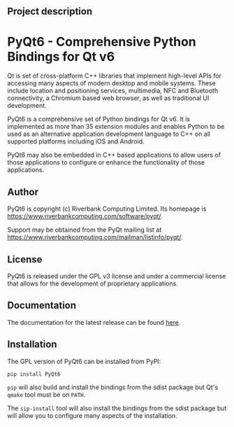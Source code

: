 <div id="description" data-project-tabs-target="content" class="vertical-tabs__content" role="tabpanel" aria-labelledby="description-tab mobile-description-tab" tabindex="-1" style="display: block;" bis_skin_checked="1">
          <h2 class="page-title">Project description</h2>
          <div class="project-description" bis_skin_checked="1">
            <h1>PyQt6 - Comprehensive Python Bindings for Qt v6</h1>
<p>Qt is set of cross-platform C++ libraries that implement high-level APIs for
accessing many aspects of modern desktop and mobile systems.  These include
location and positioning services, multimedia, NFC and Bluetooth connectivity,
a Chromium based web browser, as well as traditional UI development.</p>
<p>PyQt6 is a comprehensive set of Python bindings for Qt v6.  It is implemented
as more than 35 extension modules and enables Python to be used as an
alternative application development language to C++ on all supported platforms
including iOS and Android.</p>
<p>PyQt6 may also be embedded in C++ based applications to allow users of those
applications to configure or enhance the functionality of those applications.</p>
<h2>Author</h2>
<p>PyQt6 is copyright (c) Riverbank Computing Limited.  Its homepage is
<a href="https://www.riverbankcomputing.com/software/pyqt/" rel="nofollow">https://www.riverbankcomputing.com/software/pyqt/</a>.</p>
<p>Support may be obtained from the PyQt mailing list at
<a href="https://www.riverbankcomputing.com/mailman/listinfo/pyqt/" rel="nofollow">https://www.riverbankcomputing.com/mailman/listinfo/pyqt/</a>.</p>
<h2>License</h2>
<p>PyQt6 is released under the GPL v3 license and under a commercial license that
allows for the development of proprietary applications.</p>
<h2>Documentation</h2>
<p>The documentation for the latest release can be found
<a href="https://www.riverbankcomputing.com/static/Docs/PyQt6/" rel="nofollow">here</a>.</p>
<h2>Installation</h2>
<p>The GPL version of PyQt6 can be installed from PyPI:</p>
<pre><code>pip install PyQt6
</code></pre>
<p><code>pip</code> will also build and install the bindings from the sdist package but Qt's
<code>qmake</code> tool must be on <code>PATH</code>.</p>
<p>The <code>sip-install</code> tool will also install the bindings from the sdist package
but will allow you to configure many aspects of the installation.</p>
